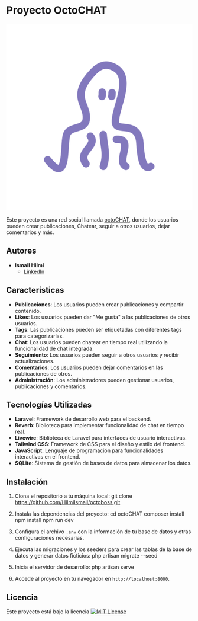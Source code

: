 # Proyecto OctoCHAT
<p align="center">
  <img src="logo.svg" alt="Logo OctoCHAT">
</p>

Este proyecto es una red social llamada [octoCHAT](http://ec2-44-194-37-124.compute-1.amazonaws.com/), donde los usuarios pueden crear publicaciones, Chatear, seguir a otros usuarios, dejar comentarios y más.

## Autores

- **Ismail Hilmi**
  - [LinkedIn](https://www.linkedin.com/in/ismail-hilmi/)

## Características

- **Publicaciones**: Los usuarios pueden crear publicaciones y compartir contenido.
- **Likes**: Los usuarios pueden dar "Me gusta" a las publicaciones de otros usuarios.
- **Tags**: Las publicaciones pueden ser etiquetadas con diferentes tags para categorizarlas.
- **Chat**: Los usuarios pueden chatear en tiempo real utilizando la funcionalidad de chat integrada.
- **Seguimiento**: Los usuarios pueden seguir a otros usuarios y recibir actualizaciones.
- **Comentarios**: Los usuarios pueden dejar comentarios en las publicaciones de otros.
- **Administración**: Los administradores pueden gestionar usuarios, publicaciones y comentarios.

## Tecnologías Utilizadas

- **Laravel**: Framework de desarrollo web para el backend.
- **Reverb**: Biblioteca para implementar funcionalidad de chat en tiempo real.
- **Livewire**: Biblioteca de Laravel para interfaces de usuario interactivas.
- **Tailwind CSS**: Framework de CSS para el diseño y estilo del frontend.
- **JavaScript**: Lenguaje de programación para funcionalidades interactivas en el frontend.
- **SQLite**: Sistema de gestión de bases de datos para almacenar los datos.


## Instalación

1. Clona el repositorio a tu máquina local:
git clone https://github.com/HilmiIsmail/octoboss.git

2. Instala las dependencias del proyecto:
cd octoCHAT
composer install
npm install
npm run dev


3. Configura el archivo `.env` con la información de tu base de datos y otras configuraciones necesarias.

4. Ejecuta las migraciones y los seeders para crear las tablas de la base de datos y generar datos ficticios:
php artisan migrate --seed


5. Inicia el servidor de desarrollo:
php artisan serve

6. Accede al proyecto en tu navegador en `http://localhost:8000`.

## Licencia

Este proyecto está bajo la licencia [![MIT License](https://img.shields.io/badge/License-MIT-green.svg)](https://choosealicense.com/licenses/mit/)
